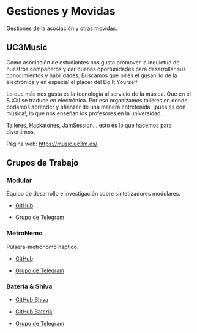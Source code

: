 # Gestiones y Movidas
Gestiones de la asociación y otras movidas.


## UC3Music
Como asociación de estudiantes nos gusta promover la inquietud de nuestros compañeros y dar buenas oportunidades para desarrollar sus conocimientos y habilidades. Buscamos que pilles el gusanillo de la electrónica y en especial el placer del Do It Yourself.

Lo que más nos gusta es la tecnología al servicio de la música. Que en el S.XXI se traduce en electrónica. Por eso organizamos talleres en donde podamos aprender y afianzar de una manera entretenida, ¡pues es con música!, lo que nos enseñan los profesores en la universidad.

Talleres, Hackatones, JamSession... esto es lo que hacemos para divertirnos.

Página web: https://music.uc3m.es/

## Grupos de Trabajo

### Modular
Equipo de desarrollo e investigación sobre sintetizadores modulares.

- [GitHub](https://github.com/UC3Music/Modular)

- [Grupo de Telegram](https://t.me/ModularUC3Music)

### MetroNemo
Pulsera-metrónomo háptico.

- [GitHub](https://github.com/UC3Music/MetroNemo)

- [Grupo de Telegram](https://http://t.me/MetroNemo)

### Batería & Shiva

- [GitHub Shiva](https://github.com/UC3Music/Shiva)

- [GitHub Batería](https://github.com/UC3Music/electrotupah)

- [Grupo de Telegram](https://http://t.me/DrumsUC3Music)
